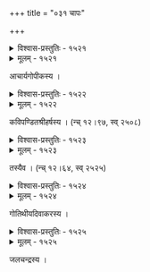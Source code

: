 +++
title = "०३१ चापः"

+++



<details><summary>विश्वास-प्रस्तुतिः - १५२१</summary>

ज्यां बिभ्रद्भुजगो भुजङ्गमयुवा चापस् तवास्मिन् पुनः  
शेते कुण्डलिते विपक्षकषणो नाराचनारायणः ।  
बिभ्राणा हृदयेन यं क्षणम् अपि क्षोणीभुजो भेजिरे  
भित्त्वाम्भोरुहबन्धुबिम्बम् अचिराद् आनन्दसान्द्रं महः ॥१५२१॥
</details>

<details><summary>मूलम् - १५२१</summary>

ज्यां बिभ्रद्भुजगो भुजङ्गमयुवा चापस् तवास्मिन् पुनः  
शेते कुण्डलिते विपक्षकषणो नाराचनारायणः ।  
बिभ्राणा हृदयेन यं क्षणम् अपि क्षोणीभुजो भेजिरे  
भित्त्वाम्भोरुहबन्धुबिम्बम् अचिराद् आनन्दसान्द्रं महः ॥१५२१॥
</details>


आचार्यगोपीकस्य ।  



<details><summary>विश्वास-प्रस्तुतिः - १५२२</summary>

यः पृष्ठं युधि दर्शयत्य् अरिभटश्रेणीषु यो वक्रताम्  
अस्मिन्न् एव बिभर्ति यश् च किरति क्रूरध्वनिं निष्ठुरः ।  
दोषं तस्य तथाविधस्य भजतश् चापस्य गृह्णन् गुणं  
विख्यातः स्फुटम् एक एष नृपतिः सीमा गुणग्राहिणाम् ॥१५२२॥
</details>

<details><summary>मूलम् - १५२२</summary>

यः पृष्ठं युधि दर्शयत्य् अरिभटश्रेणीषु यो वक्रताम्  
अस्मिन्न् एव बिभर्ति यश् च किरति क्रूरध्वनिं निष्ठुरः ।  
दोषं तस्य तथाविधस्य भजतश् चापस्य गृह्णन् गुणं  
विख्यातः स्फुटम् एक एष नृपतिः सीमा गुणग्राहिणाम् ॥१५२२॥
</details>


कविपण्डितश्रीहर्षस्य । (न्च् १२।९७, स्व् २५०८)  



<details><summary>विश्वास-प्रस्तुतिः - १५२३</summary>

भुजे’पसर्पत्य् अपि दक्षिणे गुणं  
सहेषुणादाय पुरः प्रसर्पिणे ।  
धनुःपरीरम्भम् इवास्य सम्मदान्  
महाहवे यच्छति वामबाहवे ॥१५२३॥
</details>

<details><summary>मूलम् - १५२३</summary>

भुजे’पसर्पत्य् अपि दक्षिणे गुणं  
सहेषुणादाय पुरः प्रसर्पिणे ।  
धनुःपरीरम्भम् इवास्य सम्मदान्  
महाहवे यच्छति वामबाहवे ॥१५२३॥
</details>


तस्यैव । (न्च् १२।६४, स्व् २५२५)  



<details><summary>विश्वास-प्रस्तुतिः - १५२४</summary>

भ्रूचापप्रहितेन दृष्टिविशिखेनैवास्य विद्वेषिणो  
ध्वस्ताः पूर्वम् अतस् तदीयदलने सम्भावि मे दुर्यशः ।  
इत्य् आलोच्य कराम्बुजार्चितम् अपि न्यस्तं पुरस्ताद् अपि  
द्राग् जातं समरेषु यस्य निविडव्रीडाविनम्रं धनुः ॥१५२४॥
</details>

<details><summary>मूलम् - १५२४</summary>

भ्रूचापप्रहितेन दृष्टिविशिखेनैवास्य विद्वेषिणो  
ध्वस्ताः पूर्वम् अतस् तदीयदलने सम्भावि मे दुर्यशः ।  
इत्य् आलोच्य कराम्बुजार्चितम् अपि न्यस्तं पुरस्ताद् अपि  
द्राग् जातं समरेषु यस्य निविडव्रीडाविनम्रं धनुः ॥१५२४॥
</details>


गोतिथीयदिवाकरस्य ।  



<details><summary>विश्वास-प्रस्तुतिः - १५२५</summary>

प्रागष्टादशपर्व भारतम् इदं निर्माय कर्माद्भुतं  
भूपानाम् अनपायपौरुषम् इह व्यासेन यत् कीर्तितम् ।  
सङ्ग्रामाङ्गणसीम्नि सम्यग् अधुना देव त्वदीयो भुजस्  
तत्पर्वत्रयबन्धुरेण धनुषा व्याकर्तुम् एष क्षमः ॥१५२५॥
</details>

<details><summary>मूलम् - १५२५</summary>

प्रागष्टादशपर्व भारतम् इदं निर्माय कर्माद्भुतं  
भूपानाम् अनपायपौरुषम् इह व्यासेन यत् कीर्तितम् ।  
सङ्ग्रामाङ्गणसीम्नि सम्यग् अधुना देव त्वदीयो भुजस्  
तत्पर्वत्रयबन्धुरेण धनुषा व्याकर्तुम् एष क्षमः ॥१५२५॥
</details>


जलचन्द्रस्य ।  

